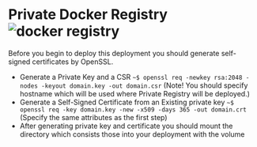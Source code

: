 # Private Docker Registry ![docker registry]('https://miro.medium.com/max/802/1*w8GwB2lHibFKRD1CpO1P6g.png')

Before you begin to deploy this deployment you should generate self-signed certificates by OpenSSL.

* Generate a Private Key and a CSR `~$ openssl req -newkey rsa:2048 -nodes -keyout domain.key -out domain.csr` (Note! You should specify hostname which will be used where Private Registry will be deployed.)
* Generate a Self-Signed Certificate from an Existing private key `~$ openssl req -key domain.key -new -x509 -days 365 -out domain.crt` (Specify the same attributes as the first step)
* After generating private key and certificate you should mount the directory which consists those into your deployment with the volume
